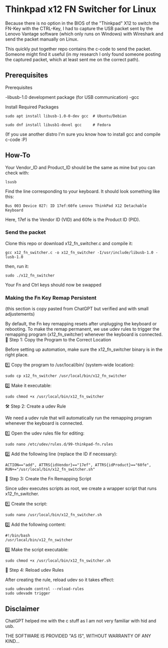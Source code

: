 # Thinkpad x12 FN Switcher for Linux
Because there is no option in the BIOS of the "Thinkpad" X12 to switch the FN-Key with the CTRL-Key, I had to capture the USB packet sent by the Lenovo Vantage software (which only runs on Windows) with Wireshark and send the packet manually on Linux.

This quickly put together repo contains the c-code to send the packet. Someone might find it useful (in my research I only found someone posting the captured packet, which at least sent me on the correct path).

## Prerequisites
Prerequisites

-libusb-1.0 development package (for USB communication)
-gcc

Install Required Packages

```
sudo apt install libusb-1.0-0-dev gcc  # Ubuntu/Debian
```

```
sudo dnf install libusb1-devel gcc     # Fedora
```
(If you use another distro I'm sure you know how to install gcc and compile c-code :P)


## How-To
Your Vendor_ID and Product_ID should be the same as mine but you can check with:

```
lsusb
```

Find the line corresponding to your keyboard. It should look something like this:

```
Bus 003 Device 027: ID 17ef:60fe Lenovo ThinkPad X12 Detachable Keyboard
```
Here, 17ef is the Vendor ID (VID) and 60fe is the Product ID (PID).


### Send the packet
Clone this repo or download x12_fn_switcher.c and compile it:
```
gcc x12_fn_switcher.c -o x12_fn_switcher -I/usr/include/libusb-1.0 -lusb-1.0
```

then, run it:

```
sudo ./x12_fn_switcher
```
Your Fn and Ctrl keys should now be swapped



### Making the Fn Key Remap Persistent 
(this section is copy pasted from ChatGPT but verified and with small adjustements)

By default, the Fn key remapping resets after unplugging the keyboard or rebooting. To make the remap permanent, we use udev rules to trigger the remapping program (x12_fn_switcher) whenever the keyboard is connected.
📂 Step 1: Copy the Program to the Correct Location

Before setting up automation, make sure the x12_fn_switcher binary is in the right place.

1️⃣ Copy the program to /usr/local/bin/ (system-wide location):

```
sudo cp x12_fn_switcher /usr/local/bin/x12_fn_switcher
```

2️⃣ Make it executable:

```
sudo chmod +x /usr/local/bin/x12_fn_switcher
```

🛠 Step 2: Create a udev Rule

We need a udev rule that will automatically run the remapping program whenever the keyboard is connected.

1️⃣ Open the udev rules file for editing:

```
sudo nano /etc/udev/rules.d/99-thinkpad-fn.rules
```

2️⃣ Add the following line (replace the ID if necessary):
```
ACTION=="add", ATTRS{idVendor}=="17ef", ATTRS{idProduct}=="60fe", RUN+="/usr/local/bin/x12_fn_switcher.sh"
```

🔧 Step 3: Create the Fn Remapping Script

Since udev executes scripts as root, we create a wrapper script that runs x12_fn_switcher.

1️⃣ Create the script:
```
sudo nano /usr/local/bin/x12_fn_switcher.sh
```
2️⃣ Add the following content:
```
#!/bin/bash
/usr/local/bin/x12_fn_switcher
```
3️⃣ Make the script executable:
```
sudo chmod +x /usr/local/bin/x12_fn_switcher.sh
```
🔄 Step 4: Reload udev Rules

After creating the rule, reload udev so it takes effect:
```
sudo udevadm control --reload-rules
sudo udevadm trigger
```

## Disclaimer
ChatGPT helped me with the c stuff as I am not very familiar with hid and usb.

THE SOFTWARE IS PROVIDED "AS IS", WITHOUT WARRANTY OF ANY KIND...
